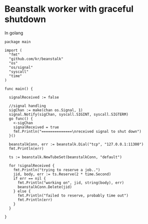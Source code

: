 # Beanstalk worker with graceful shutdown


In golang

    package main

    import (
      "fmt"
      "github.com/kr/beanstalk"
      "os"
      "os/signal"
      "syscall"
      "time"
    )

    func main() {

      signalReceived := false

      //signal handling
      sigChan := make(chan os.Signal, 1)
      signal.Notify(sigChan, syscall.SIGINT, syscall.SIGTERM)
      go func() {
        <-sigChan
        signalReceived = true
        fmt.Println("==============\nreceived signal to shut down")
      }()

      beanstalkConn, err := beanstalk.Dial("tcp", "127.0.0.1:11300")
      fmt.Println(err)

      ts := beanstalk.NewTubeSet(beanstalkConn, "default")

      for !signalReceived {
        fmt.Println("trying to reserve a job..")
        jid, body, err := ts.Reserve(2 * time.Second)
        if err == nil {
          fmt.Println("working on", jid, string(body), err)
          beanstalkConn.Delete(jid)
        } else {
          fmt.Println("failed to reserve, probably time out")
          fmt.Println(err)
        }
      }

    }
